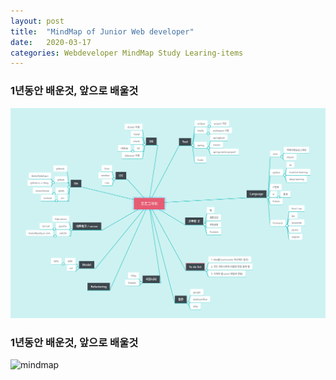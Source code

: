 ```yaml
---
layout: post
title:  "MindMap of Junior Web developer"
date:   2020-03-17
categories: Webdeveloper MindMap Study Learing-items
---
```


### 1년동안 배운것, 앞으로 배울것
![mindmap](https://github.com/ButterflySohyun/ButterflySohyun.github.io/blob/master/assets/mindmap.png)


### 1년동안 배운것, 앞으로 배울것
![mindmap](https://user-images.githubusercontent.com/52911032/76824445-71929a80-685a-11ea-9712-a1021fd76b36.png)
